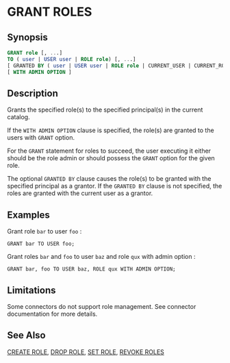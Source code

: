 
GRANT ROLES
===========

Synopsis
--------

``` sql
GRANT role [, ...]
TO ( user | USER user | ROLE role) [, ...]
[ GRANTED BY ( user | USER user | ROLE role | CURRENT_USER | CURRENT_ROLE ) ]
[ WITH ADMIN OPTION ]
```

Description
-----------

Grants the specified role(s) to the specified principal(s) in the current catalog.

If the `WITH ADMIN OPTION` clause is specified, the role(s) are granted to the users with `GRANT` option.

For the `GRANT` statement for roles to succeed, the user executing it either should be the role admin or should possess the `GRANT` option for the given role.

The optional `GRANTED BY` clause causes the role(s) to be granted with the specified principal as a grantor. If the `GRANTED BY` clause is not specified, the roles are granted with the current user as a grantor.

Examples
--------

Grant role `bar` to user `foo` :

    GRANT bar TO USER foo;

Grant roles `bar` and `foo` to user `baz` and role `qux` with admin option :

    GRANT bar, foo TO USER baz, ROLE qux WITH ADMIN OPTION;

Limitations
-----------

Some connectors do not support role management. See connector documentation for more details.

See Also
--------

[CREATE ROLE](./create-role.md), [DROP ROLE](./drop-role.md), [SET ROLE](./set-role.md), [REVOKE ROLES](./revoke-roles.md)
